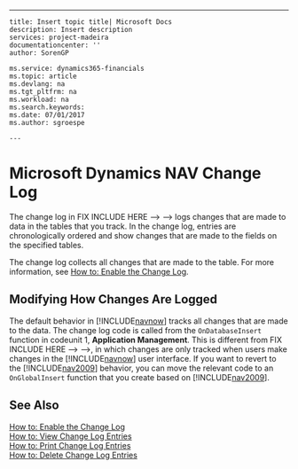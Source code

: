 ---
    title: Insert topic title| Microsoft Docs
    description: Insert description
    services: project-madeira
    documentationcenter: ''
    author: SorenGP

    ms.service: dynamics365-financials
    ms.topic: article
    ms.devlang: na
    ms.tgt_pltfrm: na
    ms.workload: na
    ms.search.keywords:
    ms.date: 07/01/2017
    ms.author: sgroespe

    ---
# Microsoft Dynamics NAV Change Log
The change log in FIX INCLUDE HERE<!--FIX INCLUDE HERE<!--FIX INCLUDE HERE<!--[!INCLUDE[navnow](../ApplicationDesign/includes/navnow_md.md)] --> --> --> logs changes that are made to data in the tables that you track. In the change log, entries are chronologically ordered and show changes that are made to the fields on the specified tables.  
  
 The change log collects all changes that are made to the table. For more information, see [How to: Enable the Change Log](../SetupAndAdministration/how-to-enable-the-change-log.md).  
  
## Modifying How Changes Are Logged  
 The default behavior in [!INCLUDE[navnow](../ApplicationDesign/includes/navnow_md.md)] tracks all changes that are made to the data. The change log code is called from the `OnDatabaseInsert` function in codeunit 1, **Application Management**. This is different from FIX INCLUDE HERE<!--FIX INCLUDE HERE<!--FIX INCLUDE HERE<!--[!INCLUDE[nav2009](../SetupAndAdministration/includes/nav2009_md.md)] --> --> -->, in which changes are only tracked when users make changes in the [!INCLUDE[navnow](../ApplicationDesign/includes/navnow_md.md)] user interface. If you want to revert to the [!INCLUDE[nav2009](../SetupAndAdministration/includes/nav2009_md.md)] behavior, you can move the relevant code to an `OnGlobalInsert` function that you create based on [!INCLUDE[nav2009](../SetupAndAdministration/includes/nav2009_md.md)].  
  
## See Also  
 [How to: Enable the Change Log](../SetupAndAdministration/how-to-enable-the-change-log.md)   
 [How to: View Change Log Entries](../SetupAndAdministration/how-to-view-change-log-entries.md)   
 [How to: Print Change Log Entries](../SetupAndAdministration/how-to-print-change-log-entries.md)   
 [How to: Delete Change Log Entries](../SetupAndAdministration/how-to-delete-change-log-entries.md)